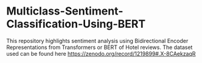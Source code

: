 # Multiclass-Sentiment-Classification-Using-BERT
This repository highlights sentiment analysis using Bidirectional Encoder Representations from Transformers or BERT of Hotel reviews. The dataset used can be found here https://zenodo.org/record/1219899#.X-8CAekzaqR
